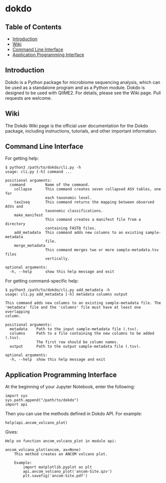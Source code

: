 # dokdo

## Table of Contents

* [Introduction](#Introduction)
* [Wiki](#Wiki)
* [Command Line Interface](#Command-Line-Interface)
* [Application Programming Interface](#Application-Programming-Interface)


## Introduction <a name="Introduction"></a>

Dokdo is a Python package for microbiome sequencing analysis, which can be used as a standalone program and as a Python module. Dokdo is designed to be used with QIIME2. For details, please see the Wiki page. Pull requests are welcome.

## Wiki <a name="Wiki"></a>

The Dokdo Wiki page is the official user documentation for the Dokdo package, including instructions, tutorials, and other important information.

## Command Line Interface <a name="Command-Line-Interface"></a>

For getting help:

```
$ python3 /path/to/dokdo/cli.py -h
usage: cli.py [-h] command ...

positional arguments:
  command         Name of the command.
    collapse      This command creates seven collapsed ASV tables, one for
                  each taxonomic level.
    tax2seq       This command returns the mapping between observed ASVs and
                  taxonomic classifications.
    make_manifest
                  This command creates a manifest file from a directory
                  containing FASTQ files.
    add_metadata  This command adds new columns to an existing sample-metadata
                  file.
    merge_metadata
                  This command merges two or more sample-metadata.tsv files
                  vertically.

optional arguments:
  -h, --help      show this help message and exit
```

For getting command-specific help:

```
$ python3 /path/to/dokdo/cli.py add_metadata -h
usage: cli.py add_metadata [-h] metadata columns output

This command adds new columns to an existing sample-metadata file. The
'metadata' file and the 'columns' file must have at least one overlapping
column.

positional arguments:
  metadata    Path to the input sample-metadata file (.tsv).
  columns     Path to a file containing the new columns to be added (.tsv).
              The first row should be column names.
  output      Path to the output sample-metadata file (.tsv).

optional arguments:
  -h, --help  show this help message and exit
```

## Application Programming Interface <a name="Application-Programming-Interface"></a>

At the beginning of your Jupyter Notebook, enter the following:

```
import sys
sys.path.append("/path/to/dokdo")
import api
```

Then you can use the methods defined in Dokdo API. For example:

```
help(api.ancom_volcano_plot)
```

Gives:

```
Help on function ancom_volcano_plot in module api:

ancom_volcano_plot(ancom, ax=None)
    This method creates an ANCOM volcano plot.
    
    Example:
        import matplotlib.pyplot as plt
        api.ancom_volcano_plot('ancom-Site.qzv')
        plt.savefig('ancom-Site.pdf')
```